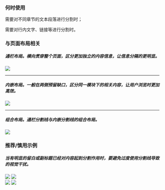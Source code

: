 


### 何时使用

需要对不同章节的文本段落进行分割时；

需要对行内文字、链接等进行分割时。

### 与页面布局相关

##### 通栏布局。横向贯穿整个页面，区分更加独立的内容信息，让信息分隔的更明显。


<img src="https://oteam-tdesign-1258344706.cos.ap-guangzhou.myqcloud.com/site/design/divider-1.png"/>

<hr />

##### 内嵌布局。一般在两侧预留缺口，区分同一模块下的相关内容，让用户浏览时更加高效。


<img src="https://oteam-tdesign-1258344706.cos.ap-guangzhou.myqcloud.com/site/design/divider-2.png"/>

<hr />

##### 组合布局。通栏分割线与内嵌分割线的组合布局。
<img src="https://oteam-tdesign-1258344706.cos.ap-guangzhou.myqcloud.com/site/design/divider-3.png"/>



### 推荐/慎用示例


##### 当有明显的留白或副标题已经对内容起到分割作用时，要避免过度使用分割线导致的视觉干扰。

<div class="legend">
  <div class="item">
    <img src="https://oteam-tdesign-1258344706.cos.ap-guangzhou.myqcloud.com/site/design/divider-4.png"/>
    <img class="tag" src="https://oteam-tdesign-1258344706.cos.ap-guangzhou.myqcloud.com/site/doc/good.png" />
  </div>

  <div class="item">
    <img src="https://oteam-tdesign-1258344706.cos.ap-guangzhou.myqcloud.com/site/design/divider-5.png"/>
    <img class="tag" src="https://oteam-tdesign-1258344706.cos.ap-guangzhou.myqcloud.com/site/doc/bad.png" />
  </div>
</div>

